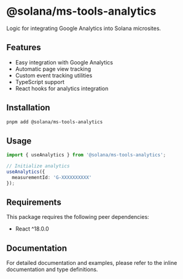 # @solana/ms-tools-analytics

Logic for integrating Google Analytics into Solana microsites.

## Features

- Easy integration with Google Analytics
- Automatic page view tracking
- Custom event tracking utilities
- TypeScript support
- React hooks for analytics integration

## Installation

```bash
pnpm add @solana/ms-tools-analytics
```

## Usage

```typescript
import { useAnalytics } from '@solana/ms-tools-analytics';

// Initialize analytics
useAnalytics({
  measurementId: 'G-XXXXXXXXXX'
});
```

## Requirements

This package requires the following peer dependencies:

- React ^18.0.0

## Documentation

For detailed documentation and examples, please refer to the inline documentation and type definitions.
